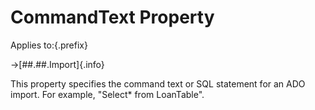 # CommandText Property

Applies to:{.prefix}

→[##.##.Import]{.info}

This property specifies the command text or SQL statement for an ADO import. For example, "Select*
 from LoanTable".

